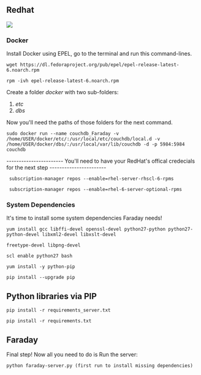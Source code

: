 ## Redhat
![](https://raw.githubusercontent.com/wiki/infobyte/faraday/images/faraday_redhat.jpeg)
### Docker
Install Docker using EPEL, go to the terminal and run this command-lines.

    wget https://dl.fedoraproject.org/pub/epel/epel-release-latest-6.noarch.rpm

    rpm -ivh epel-release-latest-6.noarch.rpm

Create a folder _docker_ with two sub-folders: 

   1. _etc_
   2. _dbs_

Now you'll need the paths of those folders for the next command.

    sudo docker run --name couchdb_Faraday -v /home/USER/docker/etc/:/usr/local/etc/couchdb/local.d -v /home/USER/docker/dbs/:/usr/local/var/lib/couchdb -d -p 5984:5984 couchdb



----------------------- You'll need to have your RedHat's offical credecials for the next step -----------------------



     subscription-manager repos --enable=rhel-server-rhscl-6-rpms

     subscription-manager repos --enable=rhel-6-server-optional-rpms

### System Dependencies 

It's time to install some system dependencies Faraday needs!

    yum install gcc libffi-devel openssl-devel python27-python python27-python-devel libxml2-devel libxslt-devel 

    freetype-devel libpng-devel

    scl enable python27 bash

    yum install -y python-pip

    pip install --upgrade pip

## Python libraries via PIP

    pip install -r requirements_server.txt

    pip install -r requirements.txt

## Faraday
Final step! Now all you need to do is Run the server:

    python faraday-server.py (first run to install missing dependencies)


